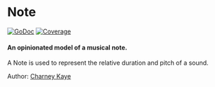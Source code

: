 # Note

[![GoDoc](https://godoc.org/gopkg.in/music.v0/theory/note?status.svg)](https://godoc.org/gopkg.in/music.v0/theory/note) [![Coverage](https://img.shields.io/badge/coverage-100%-brightgreen.svg?style=flat)](https://gocover.io/gopkg.in/music.v0/theory/note)

#### An opinionated model of a musical note.

A Note is used to represent the relative duration and pitch of a sound.

Author: [Charney Kaye](http://w.charney.io)
